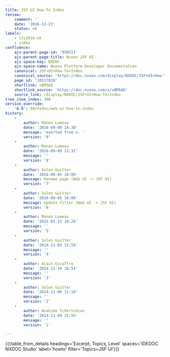 ```yaml
---
title: JSF UI How-To Index
review:
    comment: ''
    date: '2016-12-23'
    status: ok
labels:
    - lts2016-ok
    - index
confluence:
    ajs-parent-page-id: '950313'
    ajs-parent-page-title: Nuxeo JSF UI
    ajs-space-key: NXDOC
    ajs-space-name: Nuxeo Platform Developer Documentation
    canonical: JSF+UI+How-To+Index
    canonical_source: 'https://doc.nuxeo.com/display/NXDOC/JSF+UI+How-To+Index'
    page_id: '20517820'
    shortlink: vBM5AQ
    shortlink_source: 'https://doc.nuxeo.com/x/vBM5AQ'
    source_link: /display/NXDOC/JSF+UI+How-To+Index
tree_item_index: 300
version_override:
    '6.0': 60/nxdoc/web-ui-how-to-index
history:
    -
        author: Manon Lumeau
        date: '2016-09-09 14:38'
        message: 'everted from v. '
        version: '9'
    -
        author: Manon Lumeau
        date: '2016-09-09 13:32'
        message: ''
        version: '8'
    -
        author: Solen Guitter
        date: '2016-09-05 10:09'
        message: Rename page (Web UI -> JSF UI)
        version: '7'
    -
        author: Solen Guitter
        date: '2016-09-05 10:09'
        message: Update filter (Web UI -> JSF UI)
        version: '6'
    -
        author: Manon Lumeau
        date: '2015-01-13 10:28'
        message: ''
        version: '5'
    -
        author: Solen Guitter
        date: '2014-12-03 15:59'
        message: ''
        version: '4'
    -
        author: Alain Escaffre
        date: '2014-11-24 16:54'
        message: ''
        version: '3'
    -
        author: Solen Guitter
        date: '2014-11-06 11:10'
        message: ''
        version: '2'
    -
        author: Anahide Tchertchian
        date: '2014-11-04 15:55'
        message: ''
        version: '1'

---
```

{{{table_from_details headings='Excerpt, Topics, Level' spaces='IDEDOC NXDOC Studio' label='howto' filter='Topics=JSF UI'}}}
